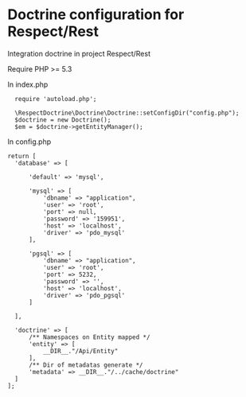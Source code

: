 Doctrine configuration for Respect/Rest
===============

Integration doctrine in project Respect/Rest

Require
  PHP >= 5.3
  
In index.php

      require 'autoload.php';
      
      \RespectDoctrine\Doctrine\Doctrine::setConfigDir("config.php");
      $doctrine = new Doctrine();
      $em = $doctrine->getEntityManager();
  
  
In config.php

    return [
      'database' => [
          
          'default' => 'mysql',
          
          'mysql' => [
              'dbname' => "application",
              'user' => 'root',
              'port' => null,
              'password' => '159951',
              'host' => 'localhost',
              'driver' => 'pdo_mysql'
          ],
  
          'pgsql' => [
              'dbname' => "application",
              'user' => 'root',
              'port' => 5232,
              'password' => '',
              'host' => 'localhost',
              'driver' => 'pdo_pgsql'
          ]
  
      ],
  
      'doctrine' => [
          /** Namespaces on Entity mapped */
          'entity' => [
              __DIR__."/Api/Entity"
          ],
          /** Dir of metadatas generate */
          'metadata' => __DIR__."/../cache/doctrine"
      ]
    ];


  




